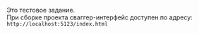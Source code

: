 Это тестовое задание.  
При сборке проекта сваггер-интерфейс доступен по адресу: `http://localhost:5123/index.html`

